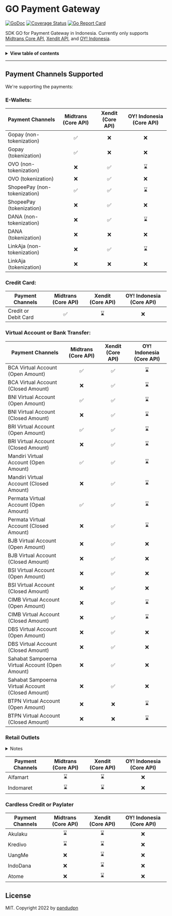 <!-- markdownlint-disable MD014 MD024 MD026 MD033 MD036 MD041 -->

# GO Payment Gateway

[![GoDoc](http://img.shields.io/badge/go-documentation-blue.svg?style=flat-square)](https://pkg.go.dev/github.com/pandudpn/go-payment-gateway)
[![Coverage Status](https://coveralls.io/repos/github/pandudpn/go-payment-gateway/badge.svg?branch=master&kill_cache=1)](https://coveralls.io/github/pandudpn/go-payment-gateway?branch=master)
[![Go Report Card](https://goreportcard.com/badge/github.com/pandudpn/go-payment-gateway)](https://goreportcard.com/report/github.com/pandudpn/go-payment-gateway)

SDK GO for Payment Gateway in Indonesia. Currently only supports [Midtrans Core API](https://api-docs.midtrans.com/), [Xendit API](https://developers.xendit.co/api-reference), and [OY! Indonesia](https://api-docs.oyindonesia.com/).

---

<details>
<summary><b>View table of contents</b></summary>

- [Payment Channels Supported](#payment-channels-supported)
  - [E-Wallet](#e-wallets)
  - [Credit Card](#credit-card)
  - [Virtual Account](#virtual-account-or-bank-transfer)
  - [Retail Outlets](#retail-outlets)
  - [Paylater](#cardless-credit-or-paylater)

</details>

---

## Payment Channels Supported

We're supporting the payments:

### E-Wallets:

| Payment Channels                              | Midtrans (Core API) | Xendit (Core API)  | OY! Indonesia (Core API) |
|-----------------------------------------------|:-------------------:|:------------------:|:------------------------:|
| Gopay (non-tokenization)                      | :white_check_mark:  |        :x:         |           :x:            |
| Gopay (tokenization)                          | :white_check_mark:  |        :x:         |           :x:            |
| OVO (non-tokenization)                        |         :x:         | :white_check_mark: |       :hourglass:        |
| OVO (tokenization)                            |         :x:         | :white_check_mark: |           :x:            |
| ShopeePay (non-tokenization)                  | :white_check_mark:  | :white_check_mark: |       :hourglass:        |
| ShopeePay (tokenization)                      |         :x:         | :white_check_mark: |           :x:            |
| DANA (non-tokenization)                       |         :x:         | :white_check_mark: |       :hourglass:        |
| DANA (tokenization)                           |         :x:         |        :x:         |           :x:            |
| LinkAja (non-tokenization)                    |         :x:         | :white_check_mark: |       :hourglass:        |
| LinkAja (tokenization)                        |         :x:         |        :x:         |           :x:            |

### Credit Card:

| Payment Channels                                  | Midtrans (Core API) | Xendit (Core API)  | OY! Indonesia (Core API) |
|---------------------------------------------------|:-------------------:|:------------------:|:------------------------:|
| Credit or Debit Card                              | :white_check_mark:  |    :hourglass:     |           :x:            |

### Virtual Account or Bank Transfer:

| Payment Channels                                  | Midtrans (Core API) | Xendit (Core API)  | OY! Indonesia (Core API) |
|---------------------------------------------------|:-------------------:|:------------------:|:------------------------:|
| BCA Virtual Account (Open Amount)                 | :white_check_mark:  | :white_check_mark: |       :hourglass:        |
| BCA Virtual Account (Closed Amount)               |         :x:         | :white_check_mark: |       :hourglass:        |
| BNI Virtual Account (Open Amount)                 | :white_check_mark:  | :white_check_mark: |       :hourglass:        |
| BNI Virtual Account (Closed Amount)               |         :x:         | :white_check_mark: |       :hourglass:        |
| BRI Virtual Account (Open Amount)                 | :white_check_mark:  | :white_check_mark: |       :hourglass:        |
| BRI Virtual Account (Closed Amount)               |         :x:         | :white_check_mark: |       :hourglass:        |
| Mandiri Virtual Account (Open Amount)             | :white_check_mark:  | :white_check_mark: |       :hourglass:        |
| Mandiri Virtual Account (Closed Amount)           |         :x:         | :white_check_mark: |       :hourglass:        |
| Permata Virtual Account (Open Amount)             | :white_check_mark:  | :white_check_mark: |       :hourglass:        |
| Permata Virtual Account (Closed Amount)           |         :x:         | :white_check_mark: |       :hourglass:        |
| BJB Virtual Account (Open Amount)                 |         :x:         | :white_check_mark: |           :x:            |
| BJB Virtual Account (Closed Amount)               |         :x:         | :white_check_mark: |           :x:            |
| BSI Virtual Account (Open Amount)                 |         :x:         | :white_check_mark: |           :x:            |
| BSI Virtual Account (Closed Amount)               |         :x:         | :white_check_mark: |           :x:            |
| CIMB Virtual Account (Open Amount)                |         :x:         | :white_check_mark: |       :hourglass:        |
| CIMB Virtual Account (Closed Amount)              |         :x:         | :white_check_mark: |       :hourglass:        |
| DBS Virtual Account (Open Amount)                 |         :x:         | :white_check_mark: |           :x:            |
| DBS Virtual Account (Closed Amount)               |         :x:         | :white_check_mark: |           :x:            |
| Sahabat Sampoerna Virtual Account (Open Amount)   |         :x:         | :white_check_mark: |           :x:            |
| Sahabat Sampoerna Virtual Account (Closed Amount) |         :x:         | :white_check_mark: |           :x:            |
| BTPN Virtual Account (Open Amount)                |         :x:         |        :x:         |       :hourglass:        |
| BTPN Virtual Account (Closed Amount)              |         :x:         |        :x:         |       :hourglass:        |

### Retail Outlets

<details>

  <summary>Notes</summary>

> Payment channel Alfamart, customer can complete their payment at various stores under ***Alfa Group***.
> 
> The supported stores are: **Alfamart**, **Alfamidi** and **DAN+DAN**

</details>

| Payment Channels | Midtrans (Core API) | Xendit (Core API) | OY! Indonesia (Core API) |
|------------------|:-------------------:|:-----------------:|:------------------------:|
| Alfamart         |     :hourglass:     |    :hourglass:    |           :x:            |
| Indomaret        |     :hourglass:     |    :hourglass:    |           :x:            |

### Cardless Credit or Paylater

| Payment Channels | Midtrans (Core API) | Xendit (Core API) | OY! Indonesia (Core API) |
|------------------|:-------------------:|:-----------------:|:------------------------:|
| Akulaku          |     :hourglass:     |    :hourglass:    |           :x:            |
| Kredivo          |     :hourglass:     |    :hourglass:    |           :x:            |
| UangMe           |         :x:         |    :hourglass:    |           :x:            |
| IndoDana         |         :x:         |    :hourglass:    |           :x:            |
| Atome            |         :x:         |    :hourglass:    |           :x:            |

## License

MIT. Copyright 2022 by [pandudpn](LICENSE)
